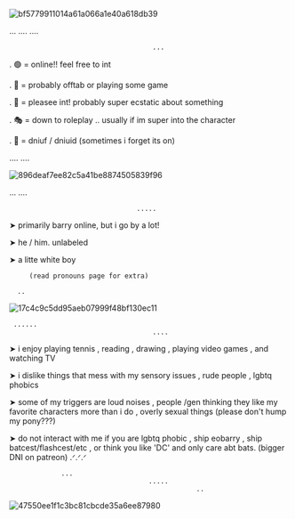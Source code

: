 
![bf5779911014a61a066a1e40a618db39](https://github.com/user-attachments/assets/d5461d8d-bd08-44c5-8ae5-4b26f160e817)


...
				....
    								....

     									...

.	🟢 = online!! feel free to int

.	🌙 = probably offtab or playing some game

.	💬 = pleasee int! probably super ecstatic about something

.	🎭 = down to roleplay .. usually if im super into the character

.	🔴 = dniuf / dniuid (sometimes i forget its on)


....
			....
   

![896deaf7ee82c5a41be8874505839f96](https://github.com/user-attachments/assets/1cab42c1-df27-4046-b0fd-26b695321e35)


   ...
   				....

       								.....

➤ primarily barry online, but i go by a lot!             


➤ he / him. unlabeled

➤ a litte white boy

		 (read pronouns page for extra) 
  
      ..        
               
			  

![17c4c9c5dd95aeb07999f48bf130ec11](https://github.com/user-attachments/assets/796d8e1f-8930-4566-b447-82c55dc494d6)

     
     
     
     
     ......
                                        ....

                                        
➤ i enjoy playing tennis , reading , drawing , playing video games , and watching TV

➤ i dislike things that mess with my sensory issues , rude people , lgbtq phobics

➤ some of my triggers are loud noises , people /gen thinking they like my favorite characters more than i do , overly sexual things (please don't hump my pony???)

➤ do not interact with me if you are lgbtq phobic , ship eobarry , ship batcest/flashcest/etc , or think you like 'DC' and only care abt bats. (bigger DNI on patreon) .ᐟ.ᐟ.ᐟ
 
                 ...
                                       ..... 
                                                   ..



![47550ee1f1c3bc81cbcde35a6ee87980](https://github.com/user-attachments/assets/70371c08-b32a-42fb-a7f2-7750531d7ee1)


 
 
 
